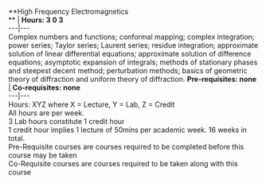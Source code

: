 **High Frequency Electromagnetics  
** | **Hours: 3 0 3**  
---|---  
Complex numbers and functions; conformal mapping; complex integration; power series; Taylor series; Laurent series; residue integration; approximate solution of linear differential equations; approximate solution of difference equations; asymptotic expansion of integrals; methods of stationary phases and steepest decent method; perturbation methods; basics of geometric theory of diffraction and uniform theory of diffraction. 
**Pre-requisites: none** | **Co-requisites: none**  
---|---  
Hours: XYZ where X = Lecture, Y = Lab, Z = Credit  
All hours are per week.  
3 Lab hours constitute 1 credit hour  
1 credit hour implies 1 lecture of 50mins per academic week. 16 weeks in total.  
Pre-Requisite courses are courses required to be completed before this course may be taken  
Co-Requisite courses are courses required to be taken along with this course
